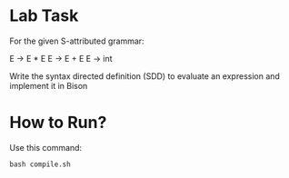 # Lab Task
For the given S-attributed grammar:

E → E * E
E → E + E
E → int

Write the syntax directed definition (SDD) to evaluate an expression and implement it in Bison

# How to Run?
Use this command:
```shell
bash compile.sh
```
